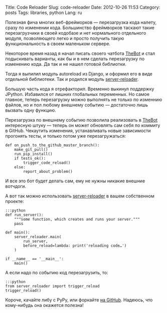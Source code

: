 Title: Code Reloader
Slug: code-reloader
Date: 2012-10-26 11:53
Category: posts
Tags: libraries, python
Lang: ru

Полезная фича многих веб-фрейморков — перезагрузка кода налету, сразу по изменении
кода. Большинство фреймворков таскают такие перезагрузчики в своей кодобазе и
нет нормального отдельного модуля, позволяющего легко и просто получить
такую функциональность в своем маленьком сервере.

Некоторое время назад я начал писать своего чатбота [TheBot][] и стал подыскивать варианты,
как бы и в нем сделать перезагрузку по изменению кода. Да так и не нашел
готовой библиотки.

Тогда я выпилил модуль autoreload из Django, и оформил его в виде отдельной библиотеки.
Так и родился модуль [server-reloader][].

Большую часть кода я отрефакторил. Временно выкинул поддержку JPython. Избавился от лишних
глобальных переменных. Но самое главное, теперь перезагрузку можно выполнять не только
по изменнию файлов, но и пол любому внешнему событию — достаточно лишь вызвать одну функцию.

Перезагрузка по внешнему событию позволила реализовать в [TheBot][] интересную штуку —
теперь он может обновлять сам себя по коммиту в GitHub. Чекаутить изменения, устанавливать
новые зависимости прогонять тесты, и только потом уже перезагружаться:

    def on_push_to_the_github_master_branch():
        make_git_pull()
        run_pip_install()
        if tests_ok():
            trigger_code_reload()
        else:
            report_about_problem()

И все это бот будет делать сам, ему не нужны никакие внешние вотчдоги.

А вот так можно использовать [server-reloader][] в вашем собственном проекте:

    :::python
    def run_server():
        """some function, which creates and runs your server."""
        pass

    def main():
        server_reloader.main(
            run_server,
            before_reload=lambda: print('reloading code…')
        )

    if __name__ == '__main__':
        main()


А если надо по событию код перезагрузить, то:

    :::python
    from server_reloader import trigger_reload
    trigger_reload()

Короче, качайте либу с PyPy, или форкайте [на GitHub][server-reloader]. Надеюсь, что кому-нибудь она окажется полезна!

[TheBot]: http://github.com/svetlyak40wt/thebot
[server-reloader]: http://github.com/svetlyak40wt/server-reloader
